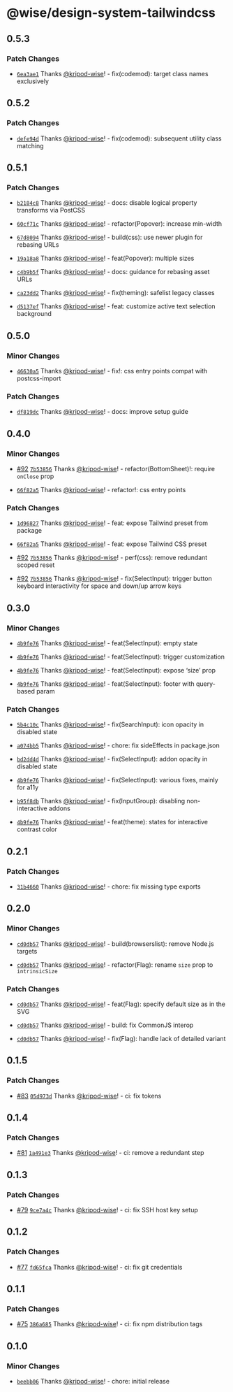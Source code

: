 # @wise/design-system-tailwindcss

## 0.5.3

### Patch Changes

- [`6ea3ae1`](https://github.com/transferwise/design-system-web-tailwindcss/commit/6ea3ae11c14d581f18d31699802886e6749d4f9e) Thanks [@kripod-wise](https://github.com/kripod-wise)! - fix(codemod): target class names exclusively

## 0.5.2

### Patch Changes

- [`defe94d`](https://github.com/transferwise/design-system-web-tailwindcss/commit/defe94d8cf019003d7f54ef60520134b535634ad) Thanks [@kripod-wise](https://github.com/kripod-wise)! - fix(codemod): subsequent utility class matching

## 0.5.1

### Patch Changes

- [`b2184c8`](https://github.com/transferwise/design-system-web-tailwindcss/commit/b2184c8915e3f78cc34c9a14bbaf788bd6fb7391) Thanks [@kripod-wise](https://github.com/kripod-wise)! - docs: disable logical property transforms via PostCSS

- [`60cf71c`](https://github.com/transferwise/design-system-web-tailwindcss/commit/60cf71c0e302047211de54dc8dacaccb6419a65b) Thanks [@kripod-wise](https://github.com/kripod-wise)! - refactor(Popover): increase min-width

- [`67d8094`](https://github.com/transferwise/design-system-web-tailwindcss/commit/67d8094bb4b80bc3ec9b062aac850d9ee6491524) Thanks [@kripod-wise](https://github.com/kripod-wise)! - build(css): use newer plugin for rebasing URLs

- [`19a18a8`](https://github.com/transferwise/design-system-web-tailwindcss/commit/19a18a82a3ac5e6d7ffeda46f91ad28c33c1a1f6) Thanks [@kripod-wise](https://github.com/kripod-wise)! - feat(Popover): multiple sizes

- [`c4b9b5f`](https://github.com/transferwise/design-system-web-tailwindcss/commit/c4b9b5ff6091422101d0d69c4b4c0eca616e5b61) Thanks [@kripod-wise](https://github.com/kripod-wise)! - docs: guidance for rebasing asset URLs

- [`ca23dd2`](https://github.com/transferwise/design-system-web-tailwindcss/commit/ca23dd28e34beb16283e3655202aa5de2fb311ab) Thanks [@kripod-wise](https://github.com/kripod-wise)! - fix(theming): safelist legacy classes

- [`d5137ef`](https://github.com/transferwise/design-system-web-tailwindcss/commit/d5137ef1d320e652a1907d3c0ce747523c9b2c59) Thanks [@kripod-wise](https://github.com/kripod-wise)! - feat: customize active text selection background

## 0.5.0

### Minor Changes

- [`46630a5`](https://github.com/transferwise/design-system-web-tailwindcss/commit/46630a5713380d662045a1e18801e96f6339047c) Thanks [@kripod-wise](https://github.com/kripod-wise)! - fix!: css entry points compat with postcss-import

### Patch Changes

- [`df819dc`](https://github.com/transferwise/design-system-web-tailwindcss/commit/df819dcf44dc2874dd3eb0a20cf3e17b514c9317) Thanks [@kripod-wise](https://github.com/kripod-wise)! - docs: improve setup guide

## 0.4.0

### Minor Changes

- [#92](https://github.com/transferwise/design-system-web-tailwindcss/pull/92) [`7b53856`](https://github.com/transferwise/design-system-web-tailwindcss/commit/7b53856b3cc9bad3b979c805d2fad7a7f0626833) Thanks [@kripod-wise](https://github.com/kripod-wise)! - refactor(BottomSheet)!: require `onClose` prop

- [`66f82a5`](https://github.com/transferwise/design-system-web-tailwindcss/commit/66f82a54bd9b45afe7c8a7e4fe9ebc1c16760bef) Thanks [@kripod-wise](https://github.com/kripod-wise)! - refactor!: css entry points

### Patch Changes

- [`1d96827`](https://github.com/transferwise/design-system-web-tailwindcss/commit/1d968276f4effa2cb55adade56411e9e0f2664d2) Thanks [@kripod-wise](https://github.com/kripod-wise)! - feat: expose Tailwind preset from package

- [`66f82a5`](https://github.com/transferwise/design-system-web-tailwindcss/commit/66f82a54bd9b45afe7c8a7e4fe9ebc1c16760bef) Thanks [@kripod-wise](https://github.com/kripod-wise)! - feat: expose Tailwind CSS preset

- [#92](https://github.com/transferwise/design-system-web-tailwindcss/pull/92) [`7b53856`](https://github.com/transferwise/design-system-web-tailwindcss/commit/7b53856b3cc9bad3b979c805d2fad7a7f0626833) Thanks [@kripod-wise](https://github.com/kripod-wise)! - perf(css): remove redundant scoped reset

- [#92](https://github.com/transferwise/design-system-web-tailwindcss/pull/92) [`7b53856`](https://github.com/transferwise/design-system-web-tailwindcss/commit/7b53856b3cc9bad3b979c805d2fad7a7f0626833) Thanks [@kripod-wise](https://github.com/kripod-wise)! - fix(SelectInput): trigger button keyboard interactivity for space and down/up arrow keys

## 0.3.0

### Minor Changes

- [`4b9fe76`](https://github.com/transferwise/design-system-web-tailwindcss/commit/4b9fe766ab8546b7d9cd6516af6045c396f0675a) Thanks [@kripod-wise](https://github.com/kripod-wise)! - feat(SelectInput): empty state

- [`4b9fe76`](https://github.com/transferwise/design-system-web-tailwindcss/commit/4b9fe766ab8546b7d9cd6516af6045c396f0675a) Thanks [@kripod-wise](https://github.com/kripod-wise)! - feat(SelectInput): trigger customization

- [`4b9fe76`](https://github.com/transferwise/design-system-web-tailwindcss/commit/4b9fe766ab8546b7d9cd6516af6045c396f0675a) Thanks [@kripod-wise](https://github.com/kripod-wise)! - feat(SelectInput): expose ‘size’ prop

- [`4b9fe76`](https://github.com/transferwise/design-system-web-tailwindcss/commit/4b9fe766ab8546b7d9cd6516af6045c396f0675a) Thanks [@kripod-wise](https://github.com/kripod-wise)! - feat(SelectInput): footer with query-based param

### Patch Changes

- [`5b4c10c`](https://github.com/transferwise/design-system-web-tailwindcss/commit/5b4c10c17fdca990a45363c7698e964f277db8de) Thanks [@kripod-wise](https://github.com/kripod-wise)! - fix(SearchInput): icon opacity in disabled state

- [`a074bb5`](https://github.com/transferwise/design-system-web-tailwindcss/commit/a074bb55f2f201720e68eed2a7640865aeff4eec) Thanks [@kripod-wise](https://github.com/kripod-wise)! - chore: fix sideEffects in package.json

- [`bd2dd4d`](https://github.com/transferwise/design-system-web-tailwindcss/commit/bd2dd4de36295e506e770746a8923ae0aa5f0d2d) Thanks [@kripod-wise](https://github.com/kripod-wise)! - fix(SelectInput): addon opacity in disabled state

- [`4b9fe76`](https://github.com/transferwise/design-system-web-tailwindcss/commit/4b9fe766ab8546b7d9cd6516af6045c396f0675a) Thanks [@kripod-wise](https://github.com/kripod-wise)! - fix(SelectInput): various fixes, mainly for a11y

- [`b95f8db`](https://github.com/transferwise/design-system-web-tailwindcss/commit/b95f8db56f1c9dd689e4ccede357659181528ba6) Thanks [@kripod-wise](https://github.com/kripod-wise)! - fix(InputGroup): disabling non-interactive addons

- [`4b9fe76`](https://github.com/transferwise/design-system-web-tailwindcss/commit/4b9fe766ab8546b7d9cd6516af6045c396f0675a) Thanks [@kripod-wise](https://github.com/kripod-wise)! - feat(theme): states for interactive contrast color

## 0.2.1

### Patch Changes

- [`31b4660`](https://github.com/transferwise/design-system-web-tailwindcss/commit/31b46603176bbf718d9e7d87e3b88da57d7bc8f3) Thanks [@kripod-wise](https://github.com/kripod-wise)! - chore: fix missing type exports

## 0.2.0

### Minor Changes

- [`cd0db57`](https://github.com/transferwise/design-system-web-tailwindcss/commit/cd0db5764955e6ba8c366dabdb90cfacf9786a04) Thanks [@kripod-wise](https://github.com/kripod-wise)! - build(browserslist): remove Node.js targets

- [`cd0db57`](https://github.com/transferwise/design-system-web-tailwindcss/commit/cd0db5764955e6ba8c366dabdb90cfacf9786a04) Thanks [@kripod-wise](https://github.com/kripod-wise)! - refactor(Flag): rename `size` prop to `intrinsicSize`

### Patch Changes

- [`cd0db57`](https://github.com/transferwise/design-system-web-tailwindcss/commit/cd0db5764955e6ba8c366dabdb90cfacf9786a04) Thanks [@kripod-wise](https://github.com/kripod-wise)! - feat(Flag): specify default size as in the SVG

- [`cd0db57`](https://github.com/transferwise/design-system-web-tailwindcss/commit/cd0db5764955e6ba8c366dabdb90cfacf9786a04) Thanks [@kripod-wise](https://github.com/kripod-wise)! - build: fix CommonJS interop

- [`cd0db57`](https://github.com/transferwise/design-system-web-tailwindcss/commit/cd0db5764955e6ba8c366dabdb90cfacf9786a04) Thanks [@kripod-wise](https://github.com/kripod-wise)! - fix(Flag): handle lack of detailed variant

## 0.1.5

### Patch Changes

- [#83](https://github.com/transferwise/design-system-web-tailwindcss/pull/83) [`05d973d`](https://github.com/transferwise/design-system-web-tailwindcss/commit/05d973d7607e3b951a421eda24d7309a81dde844) Thanks [@kripod-wise](https://github.com/kripod-wise)! - ci: fix tokens

## 0.1.4

### Patch Changes

- [#81](https://github.com/transferwise/design-system-web-tailwindcss/pull/81) [`1a491e3`](https://github.com/transferwise/design-system-web-tailwindcss/commit/1a491e3a6d605fd9d532e8357781386f8b4aca85) Thanks [@kripod-wise](https://github.com/kripod-wise)! - ci: remove a redundant step

## 0.1.3

### Patch Changes

- [#79](https://github.com/transferwise/design-system-web-tailwindcss/pull/79) [`9ce7a4c`](https://github.com/transferwise/design-system-web-tailwindcss/commit/9ce7a4c271946ff99695c5685a2f09b9ad8242fe) Thanks [@kripod-wise](https://github.com/kripod-wise)! - ci: fix SSH host key setup

## 0.1.2

### Patch Changes

- [#77](https://github.com/transferwise/design-system-web-tailwindcss/pull/77) [`fd65fca`](https://github.com/transferwise/design-system-web-tailwindcss/commit/fd65fca048117146d0d26e190aeb066cb3d8826d) Thanks [@kripod-wise](https://github.com/kripod-wise)! - ci: fix git credentials

## 0.1.1

### Patch Changes

- [#75](https://github.com/transferwise/design-system-web-tailwindcss/pull/75) [`386a685`](https://github.com/transferwise/design-system-web-tailwindcss/commit/386a6851e945805f77612eca6514f04d90ef0a97) Thanks [@kripod-wise](https://github.com/kripod-wise)! - ci: fix npm distribution tags

## 0.1.0

### Minor Changes

- [`beebb06`](https://github.com/transferwise/design-system-web-tailwindcss/commit/beebb062f7bc85658e68f0988aabed4432d28ac9) Thanks [@kripod-wise](https://github.com/kripod-wise)! - chore: initial release
